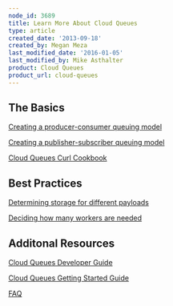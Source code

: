 ```yaml
---
node_id: 3689
title: Learn More About Cloud Queues
type: article
created_date: '2013-09-18'
created_by: Megan Meza
last_modified_date: '2016-01-05'
last_modified_by: Mike Asthalter
product: Cloud Queues
product_url: cloud-queues
---
```


The Basics
----------

[Creating a producer-consumer queuing
model](/how-to/setting-up-a-producer-consumer-model-with-cloud-queues)

[Creating a publisher-subscriber queuing
model](/how-to/setting-up-a-pub-sub-model-in-cloud-queues)

[Cloud Queues Curl
Cookbook](/how-to/cloud-queues-curl-cookbook)

Best Practices
--------------

[Determining storage for different
payloads](/how-to/cloud-queues-curl-cookbook)

[Deciding how many workers are
needed](/how-to/cloud-queues-curl-cookbook)

Additonal Resources
-------------------

[Cloud Queues Developer
Guide](http://docs-internal.rackspace.com/queues/api/v1.0/cq-devguide/content/overview.html)

[Cloud Queues Getting Started
Guide](http://docs.rackspace.com/queues/api/v1.0/cq-gettingstarted/content/doc-change-history.html)

[FAQ](/how-to/cloud-queues-faq)

